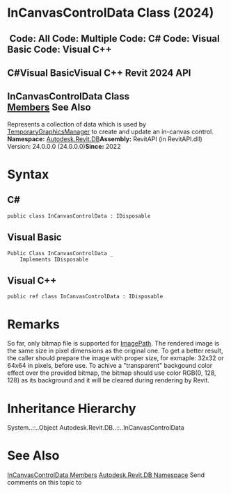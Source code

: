 # InCanvasControlData Class (2024)

﻿
 Code: All Code: Multiple Code: C# Code: Visual Basic Code: Visual C++   
---  
C#Visual BasicVisual C++
Revit 2024 API  
---  
InCanvasControlData Class  
[Members](6f3210a6-153b-b437-e88e-4dbffec9db6e.md "InCanvasControlData Members") See Also  
---  
Represents a collection of data which is used by [TemporaryGraphicsManager](1dd29f70-d381-fa60-8ffa-1076eac55ed7.md "TemporaryGraphicsManager Class") to create and update an in-canvas control. 
**Namespace:** [Autodesk.Revit.DB](87546ba7-461b-c646-cbb1-2cb8f5bff8b2.md "Autodesk.Revit.DB Namespace")**Assembly:** RevitAPI (in RevitAPI.dll) Version: 24.0.0.0 (24.0.0.0)**Since:** 2022 
# Syntax
C#  
---  
```text
public class InCanvasControlData : IDisposable
```
  
Visual Basic  
---  
```text
Public Class InCanvasControlData _
	Implements IDisposable
```
  
Visual C++  
---  
```text
public ref class InCanvasControlData : IDisposable
```
  
# Remarks
So far, only bitmap file is supported for [ImagePath](35ae5240-5ed5-909b-9e89-3bd17eff90fd.md "ImagePath Property"). The rendered image is the same size in pixel dimensions as the original one. To get a better result, the caller should prepare the image with proper size, for exmaple: 32x32 or 64x64 in pixels, before use. To achive a "transparent" backgound color effect over the provided bitmap, the bitmap should use color RGB(0, 128, 128) as its background and it will be cleared during rendering by Revit. 
# Inheritance Hierarchy
System..::..Object Autodesk.Revit.DB..::..InCanvasControlData
# See Also
[InCanvasControlData Members](6f3210a6-153b-b437-e88e-4dbffec9db6e.md "InCanvasControlData Members")
[Autodesk.Revit.DB Namespace](87546ba7-461b-c646-cbb1-2cb8f5bff8b2.md "Autodesk.Revit.DB Namespace")
Send comments on this topic to 